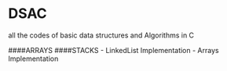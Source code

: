 # DSAC
all the codes of basic data structures and Algorithms in C

####ARRAYS
####STACKS
    - LinkedList Implementation 
    - Arrays Implementation
